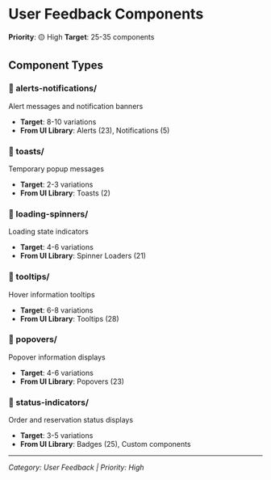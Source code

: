 # User Feedback Components

**Priority**: 🟡 High
**Target**: 25-35 components

## Component Types

### 📁 alerts-notifications/
Alert messages and notification banners
- **Target**: 8-10 variations
- **From UI Library**: Alerts (23), Notifications (5)

### 📁 toasts/
Temporary popup messages
- **Target**: 2-3 variations
- **From UI Library**: Toasts (2)

### 📁 loading-spinners/
Loading state indicators
- **Target**: 4-6 variations
- **From UI Library**: Spinner Loaders (21)

### 📁 tooltips/
Hover information tooltips
- **Target**: 6-8 variations
- **From UI Library**: Tooltips (28)

### 📁 popovers/
Popover information displays
- **Target**: 4-6 variations
- **From UI Library**: Popovers (23)

### 📁 status-indicators/
Order and reservation status displays
- **Target**: 3-5 variations
- **From UI Library**: Badges (25), Custom components

---

*Category: User Feedback | Priority: High*
